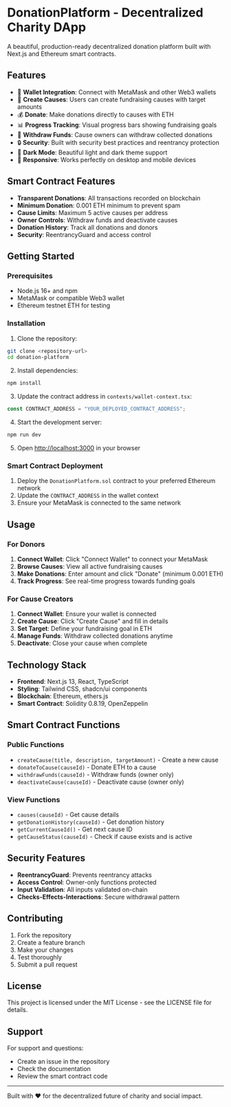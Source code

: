 # DonationPlatform - Decentralized Charity DApp

A beautiful, production-ready decentralized donation platform built with Next.js and Ethereum smart contracts.

## Features

- 🔗 **Wallet Integration**: Connect with MetaMask and other Web3 wallets
- 💝 **Create Causes**: Users can create fundraising causes with target amounts
- 💰 **Donate**: Make donations directly to causes with ETH
- 📊 **Progress Tracking**: Visual progress bars showing fundraising goals
- 🏦 **Withdraw Funds**: Cause owners can withdraw collected donations
- 🔒 **Security**: Built with security best practices and reentrancy protection
- 🌙 **Dark Mode**: Beautiful light and dark theme support
- 📱 **Responsive**: Works perfectly on desktop and mobile devices

## Smart Contract Features

- **Transparent Donations**: All transactions recorded on blockchain
- **Minimum Donation**: 0.001 ETH minimum to prevent spam
- **Cause Limits**: Maximum 5 active causes per address
- **Owner Controls**: Withdraw funds and deactivate causes
- **Donation History**: Track all donations and donors
- **Security**: ReentrancyGuard and access control

## Getting Started

### Prerequisites

- Node.js 16+ and npm
- MetaMask or compatible Web3 wallet
- Ethereum testnet ETH for testing

### Installation

1. Clone the repository:
```bash
git clone <repository-url>
cd donation-platform
```

2. Install dependencies:
```bash
npm install
```

3. Update the contract address in `contexts/wallet-context.tsx`:
```typescript
const CONTRACT_ADDRESS = "YOUR_DEPLOYED_CONTRACT_ADDRESS";
```

4. Start the development server:
```bash
npm run dev
```

5. Open [http://localhost:3000](http://localhost:3000) in your browser

### Smart Contract Deployment

1. Deploy the `DonationPlatform.sol` contract to your preferred Ethereum network
2. Update the `CONTRACT_ADDRESS` in the wallet context
3. Ensure your MetaMask is connected to the same network

## Usage

### For Donors

1. **Connect Wallet**: Click "Connect Wallet" to connect your MetaMask
2. **Browse Causes**: View all active fundraising causes
3. **Make Donations**: Enter amount and click "Donate" (minimum 0.001 ETH)
4. **Track Progress**: See real-time progress towards funding goals

### For Cause Creators

1. **Connect Wallet**: Ensure your wallet is connected
2. **Create Cause**: Click "Create Cause" and fill in details
3. **Set Target**: Define your fundraising goal in ETH
4. **Manage Funds**: Withdraw collected donations anytime
5. **Deactivate**: Close your cause when complete

## Technology Stack

- **Frontend**: Next.js 13, React, TypeScript
- **Styling**: Tailwind CSS, shadcn/ui components
- **Blockchain**: Ethereum, ethers.js
- **Smart Contract**: Solidity 0.8.19, OpenZeppelin

## Smart Contract Functions

### Public Functions

- `createCause(title, description, targetAmount)` - Create a new cause
- `donateToCause(causeId)` - Donate ETH to a cause
- `withdrawFunds(causeId)` - Withdraw funds (owner only)
- `deactivateCause(causeId)` - Deactivate cause (owner only)

### View Functions

- `causes(causeId)` - Get cause details
- `getDonationHistory(causeId)` - Get donation history
- `getCurrentCauseId()` - Get next cause ID
- `getCauseStatus(causeId)` - Check if cause exists and is active

## Security Features

- **ReentrancyGuard**: Prevents reentrancy attacks
- **Access Control**: Owner-only functions protected
- **Input Validation**: All inputs validated on-chain
- **Checks-Effects-Interactions**: Secure withdrawal pattern

## Contributing

1. Fork the repository
2. Create a feature branch
3. Make your changes
4. Test thoroughly
5. Submit a pull request

## License

This project is licensed under the MIT License - see the LICENSE file for details.

## Support

For support and questions:
- Create an issue in the repository
- Check the documentation
- Review the smart contract code

---

Built with ❤️ for the decentralized future of charity and social impact.